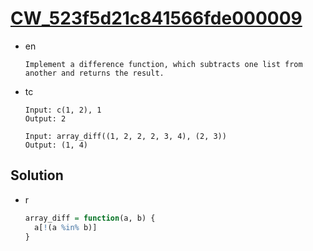 # [CW_523f5d21c841566fde000009](https://www.codewars.com/kata/523f5d21c841566fde000009)

* en

  ```en
  Implement a difference function, which subtracts one list from another and returns the result.
  ```

* tc

  ```tc
  Input: c(1, 2), 1
  Output: 2

  Input: array_diff((1, 2, 2, 2, 3, 4), (2, 3))
  Output: (1, 4)
  ```

## Solution

* r

  ```r
  array_diff = function(a, b) {
    a[!(a %in% b)]
  }
  ```
